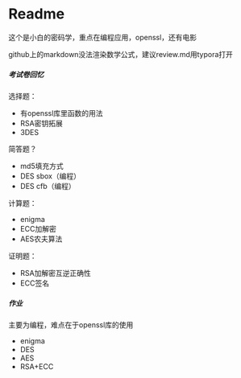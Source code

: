 # Readme

这个是小白的密码学，重点在编程应用，openssl，还有电影

github上的markdown没法渲染数学公式，建议review.md用typora打开

##### 考试卷回忆

选择题：

+ 有openssl库里函数的用法
+ RSA密钥拓展
+ 3DES

简答题？

+ md5填充方式
+ DES sbox（编程）
+ DES cfb（编程）

计算题：

+ enigma
+ ECC加解密
+ AES农夫算法

证明题：

+ RSA加解密互逆正确性
+ ECC签名



##### 作业

主要为编程，难点在于openssl库的使用

+ enigma
+ DES
+ AES
+ RSA+ECC
